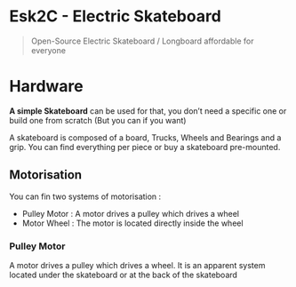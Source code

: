 # Esk2C - Electric Skateboard

> Open-Source Electric Skateboard / Longboard affordable for everyone

# Hardware

**A simple Skateboard** can be used for that, you don’t need a specific one or build one from scratch (But you can if you want)

A skateboard is composed of a board, Trucks, Wheels and Bearings and a grip. You can find everything per piece or buy a skateboard pre-mounted.

## Motorisation

You can fin two systems of motorisation :
- Pulley Motor : A motor drives a pulley which drives a wheel
- Motor Wheel : The motor is located directly inside the wheel

### Pulley Motor

A motor drives a pulley which drives a wheel. It is an apparent system located under the skateboard or at the back of the skateboard
